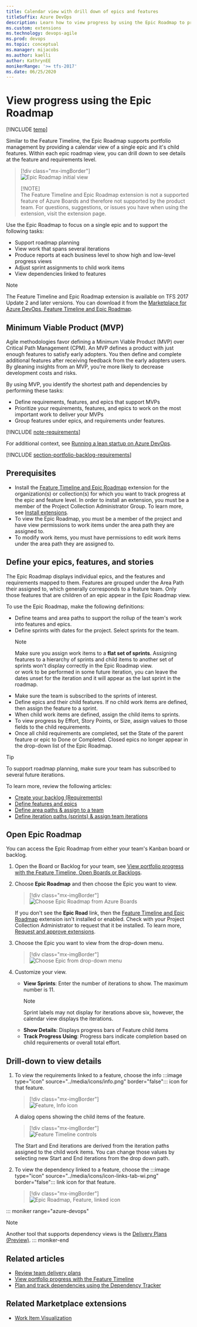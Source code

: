 ```yaml
---
title: Calendar view with drill down of epics and features 
titleSuffix: Azure DevOps
description: Learn how to view progress by using the Epic Roadmap to provide a calendar view of a single epic and its child features.
ms.custom: extensions
ms.technology: devops-agile
ms.prod: devops
ms.topic: conceptual
ms.manager: mijacobs
ms.author: kaelli
author: KathrynEE
monikerRange: '>= tfs-2017'
ms.date: 06/25/2020
---
```


# View progress using the Epic Roadmap 

[!INCLUDE [temp](../includes/version-vsts-tfs-2017-on.md)]

Similar to the Feature Timeline, the Epic Roadmap supports portfolio management by providing a calendar view of a single epic and it's child features. Within each epic roadmap view, you can drill down to see details at the feature and requirements level.  

> [!div class="mx-imgBorder"]  
> ![Epic Roadmap initial view](media/epic-roadmap/intro.png)
> 
> [!NOTE]   
> The Feature Timeline and Epic Roadmap extension is not a supported feature of Azure Boards and therefore not supported by the product team. For questions, suggestions, or issues you have when using the extension, visit the extension page.  

Use the Epic Roadmap to focus on a single epic and to support the following tasks: 

- Support roadmap planning  
- View work that spans several iterations
- Produce reports at each business level to show high and low-level progress views  
- Adjust sprint assignments to child work items  
- View dependencies linked to features 


> [!NOTE]   
> The Feature Timeline and Epic Roadmap  extension is available on TFS 2017 Update 2 and later versions. You can download it from the [Marketplace for Azure DevOps, Feature Timeline and Epic Roadmap](https://marketplace.visualstudio.com/items?itemName=ms-devlabs.workitem-feature-timeline-extension).


## Minimum Viable Product (MVP)

Agile methodologies favor defining a Minimum Viable Product (MVP) over Critical Path Management (CPM). An MVP defines a product with just enough features to satisfy early adopters. You then define and complete additional features after receiving feedback from the early adopters users. By gleaning insights from an MVP, you're more likely to decrease development costs and risks.  

By using MVP, you identify the shortest path and dependencies by performing these tasks: 

- Define requirements, features, and epics that support MVPs 
- Prioritize your requirements, features, and epics to work on the most important work to deliver your MVPs
- Group features under epics, and requirements under features. 



[!INCLUDE [note-requirements](../includes/note-requirements-terms.md)]

For additional context, see [Running a lean startup on Azure DevOps](https://medium.com/@giladkhen/running-a-lean-startup-on-azure-devops-5934ced2cc42). 

[!INCLUDE [section-portfolio-backlog-requirements](../includes/section-portfolio-backlog-requirements.md)]


## Prerequisites

- Install the [Feature Timeline and Epic Roadmap](https://marketplace.visualstudio.com/items?itemName=ms-devlabs.workitem-feature-timeline-extension) extension for the organization(s) or collection(s) for which you want to track progress at the epic and feature level. In order to install an extension, you must be a member of the Project Collection Administrator Group. To learn more, see [Install extensions](../../marketplace/install-extension.md). 
- To view the Epic Roadmap, you must be a member of the project and have view permissions to work items under the area path they are assigned to.
- To modify work items, you must have permissions to edit work items under the area path they are assigned to.  



## Define your epics, features, and stories 

The Epic Roadmap displays individual epics, and the features and requirements mapped to them. Features are grouped under the Area Path their assigned to, which generally corresponds to a feature team. Only those features that are children of an epic appear in the Epic Roadmap view. 

To use the Epic Roadmap, make the following definitions:

- Define teams and area paths to support the rollup of the team's work into features and epics. 
- Define sprints with dates for the project. Select sprints for the team.  
	> [!NOTE]   
	> Make sure you assign work items to a **flat set of sprints**. Assigning features to a hierarchy of sprints and child items to another set of sprints won't display correctly in the Epic Roadmap view.  
or work to be performed in some future iteration, you can leave the dates unset for the iteration and it will appear as the last sprint in the roadmap. 
- Make sure the team is subscribed to the sprints of interest. 
- Define epics and their child features. If no child work items are defined, then assign the feature to a sprint. 
- When child work items are defined, assign the child items to sprints. 
- To view progress by Effort, Story Points, or Size, assign values to those fields to the child requirements. 
- Once all child requirements are completed, set the State of the parent feature or epic to Done or Completed. Closed epics no longer appear in the drop-down list of the Epic Roadmap. 


> [!TIP]   
> To support roadmap planning, make sure your team has subscribed to several future iterations.  

To learn more, review the following articles:  
- [Create your backlog (Requirements)](../backlogs/create-your-backlog.md)  
- [Define features and epics](../backlogs/define-features-epics.md)  
- [Define area paths & assign to a team](../../organizations/settings/set-area-paths.md)  
- [Define iteration paths (sprints) & assign team iterations ](../../organizations/settings/set-iteration-paths-sprints.md)  

## Open Epic Roadmap 

You can access the Epic Roadmap from either your team's Kanban board or backlog. 

1. Open the Board or Backlog for your team, see [View portfolio progress with the Feature Timeline, Open Boards or Backlogs](feature-timeline.md#open-boards). 


1. Choose **Epic Roadmap** and then choose the Epic you want to view. 

	> [!div class="mx-imgBorder"]  
	> ![Choose Epic Roadmap from Azure Boards](media/epic-roadmap/open-epic-roadmap.png)

	If you don't see the **Epic Road** link, then the [Feature Timeline and Epic Roadmap](https://marketplace.visualstudio.com/items?itemName=ms-devlabs.workitem-feature-timeline-extension) extension isn't installed or enabled. Check with your Project Collection Administrator to request that it be installed. To learn more, [Request and approve extensions](../../marketplace/request-extensions.md). 

2. Choose the Epic you want to view from the drop-down menu. 

	> [!div class="mx-imgBorder"]  
	> ![Choose Epic from drop-down menu](media/epic-roadmap/choose-epic-drop-down-menu.png)
	
4. Customize your view. 
 
	- **View Sprints**: Enter the number of iterations to show. The maximum number is 11. 
		> [!NOTE]  
		> Sprint labels may not display for iterations above six, however, the calendar view displays the iterations.
	- **Show Details**: Displays progress bars of Feature child items
	- **Track Progress Using**: Progress bars indicate completion based on child requirements or overall total effort. 


## Drill-down to view details 

1. To view the requirements linked to a feature, choose the  info :::image type="icon" source="../media/icons/info.png" border="false":::  icon for that feature. 

	> [!div class="mx-imgBorder"]  
	> ![Feature, Info icon](media/feature-timeline/drill-down-1.png)

	A dialog opens showing the child items of the feature. 

	> [!div class="mx-imgBorder"]  
	> ![Feature Timeline controls](media/feature-timeline/drill-down-2.png)

	The Start and End iterations are derived from the iteration paths assigned to the child work items. You can change those values by selecting new Start and End iterations from the drop down path. 

1. To view the dependency linked to a feature, choose the :::image type="icon" source="../media/icons/icon-links-tab-wi.png" border="false"::: link icon for that feature. 

	> [!div class="mx-imgBorder"]  
	> ![Epic Roadmap, Feature, linked icon](media/epic-roadmap/view-dependency.png)

::: moniker range="azure-devops"

> [!NOTE]   
> Another tool that supports dependency views is the [Delivery Plans (Preview)](../plans/review-team-plans.md#dependencies).
::: moniker-end

## Related articles

- [Review team delivery plans](../plans/review-team-plans.md)
- [View portfolio progress with the Feature Timeline](feature-timeline.md) 
- [Plan and track dependencies using the Dependency Tracker](dependency-tracker.md)


## Related Marketplace extensions

- [Work Item Visualization](https://marketplace.visualstudio.com/items?itemName=ms-devlabs.WorkItemVisualization) 
 
